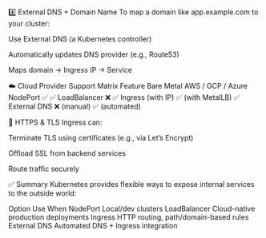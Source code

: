 4️⃣ External DNS + Domain Name
To map a domain like app.example.com to your cluster:

Use External DNS (a Kubernetes controller)

Automatically updates DNS provider (e.g., Route53)

Maps domain → Ingress IP → Service

☁️ Cloud Provider Support Matrix
Feature	Bare Metal	AWS / GCP / Azure
NodePort	✅	✅
LoadBalancer	❌	✅
Ingress (with IP)	✅ (with MetalLB)	✅
External DNS	❌ (manual)	✅ (automated)

🔐 HTTPS & TLS
Ingress can:

Terminate TLS using certificates (e.g., via Let’s Encrypt)

Offload SSL from backend services

Route traffic securely

✅ Summary
Kubernetes provides flexible ways to expose internal services to the outside world:

Option	Use When
NodePort	Local/dev clusters
LoadBalancer	Cloud-native production deployments
Ingress	HTTP routing, path/domain-based rules
External DNS	Automated DNS + Ingress integration